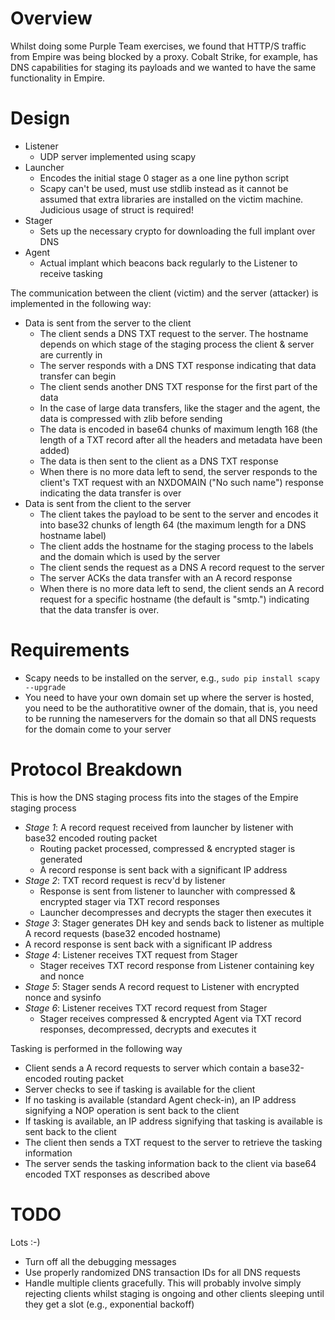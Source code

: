 # Overview

Whilst doing some Purple Team exercises, we found that HTTP/S traffic from Empire was being blocked by a proxy. Cobalt Strike, for example, has DNS capabilities for staging its payloads and we wanted to have the same functionality in Empire.

# Design

* Listener
  * UDP server implemented using scapy
* Launcher
  * Encodes the initial stage 0 stager as a one line python script
  * Scapy can't be used, must use stdlib instead as it cannot be assumed that extra libraries are installed on the victim machine. Judicious usage of struct is required!
* Stager
  * Sets up the necessary crypto for downloading the full implant over DNS
* Agent
  * Actual implant which beacons back regularly to the Listener to receive tasking

The communication between the client (victim) and the server (attacker) is implemented in the following way:

* Data is sent from the server to the client
  * The client sends a DNS TXT request to the server. The hostname depends on which stage of the staging process the client & server are currently in
  * The server responds with a DNS TXT response indicating that data transfer can begin
  * The client sends another DNS TXT response for the first part of the data
  * In the case of large data transfers, like the stager and the agent, the data is compressed with zlib before sending
  * The data is encoded in base64 chunks of maximum length 168 (the length of a TXT record after all the headers and metadata have been added)
  * The data is then sent to the client as a DNS TXT response
  * When there is no more data left to send, the server responds to the client's TXT request with an NXDOMAIN ("No such name") response indicating the data transfer is over
* Data is sent from the client to the server
  * The client takes the payload to be sent to the server and encodes it into base32 chunks of length 64 (the maximum length for a DNS hostname label)
  * The client adds the hostname for the staging process to the labels and the domain which is used by the server
  * The client sends the request as a DNS A record request to the server
  * The server ACKs the data transfer with an A record response
  * When there is no more data left to send, the client sends an A record request for a specific hostname (the default is "smtp.") indicating that the data transfer is over.

# Requirements

* Scapy needs to be installed on the server, e.g., `sudo pip install scapy --upgrade`
* You need to have your own domain set up where the server is hosted, you need to be the authoratitive owner of the domain, that is, you need to be running the nameservers for the domain so that all DNS requests for the domain come to your server

# Protocol Breakdown

This is how the DNS staging process fits into the stages of the Empire staging process

* *Stage 1*: A record request received from launcher by listener with base32 encoded routing packet
  * Routing packet processed, compressed & encrypted stager is generated
  * A record response is sent back with a significant IP address 
* *Stage 2*: TXT record request is recv'd by listener
  * Response is sent from listener to launcher with compressed & encrypted stager via TXT record responses
  * Launcher decompresses and decrypts the stager then executes it
* *Stage 3*: Stager generates DH key and sends back to listener as multiple A record requests (base32 encoded hostname)
 * A record response is sent back with a significant IP address
* *Stage 4*: Listener receives TXT request from Stager
  * Stager receives TXT record response from Listener containing key and nonce
* *Stage 5*: Stager sends A record request to Listener with encrypted nonce and sysinfo
* *Stage 6*: Listener receives TXT record request from Stager
  * Stager receives compressed & encrypted Agent via TXT record responses, decompressed, decrypts and executes it

Tasking is performed in the following way

* Client sends a A record requests to server which contain a base32-encoded routing packet
* Server checks to see if tasking is available for the client
* If no tasking is available (standard Agent check-in), an IP address signifying a NOP operation is sent back to the client
* If tasking is available, an IP address signifying that tasking is available is sent back to the client
* The client then sends a TXT request to the server to retrieve the tasking information
* The server sends the tasking information back to the client via base64 encoded TXT responses as described above

# TODO

Lots :-)

* Turn off all the debugging messages
* Use properly randomized DNS transaction IDs for all DNS requests
* Handle multiple clients gracefully. This will probably involve simply rejecting clients whilst staging is ongoing and other clients sleeping until they get a slot (e.g., exponential backoff)
